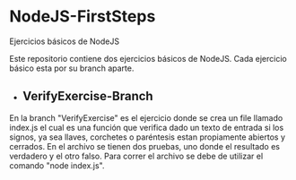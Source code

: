 # NodeJS-FirstSteps

Ejercicios básicos de NodeJS

Este repositorio contiene dos ejercicios básicos de NodeJS.
Cada ejercicio básico esta por su branch aparte.

- ## VerifyExercise-Branch
En la branch "VerifyExercise" es el ejercicio donde se crea un file llamado index.js el cual es una función que verifica dado un texto de entrada si los signos, ya sea llaves, corchetes o paréntesis estan propiamente abiertos y cerrados. En el archivo se tienen dos pruebas, uno donde el resultado es verdadero y el otro falso. Para correr el archivo se debe de utilizar el comando "node index.js".

